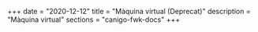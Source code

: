 +++
date        = "2020-12-12"
title       = "Màquina virtual (Deprecat)"
description = "Màquina virtual"
sections    = "canigo-fwk-docs"
+++
